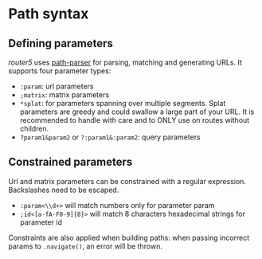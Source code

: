 # Path syntax

## Defining parameters

_router5_ uses [path-parser](https://github.com/troch/path-parser) for parsing, matching and generating URLs. It supports four parameter types:

- `:param`: url parameters
- `;matrix`: matrix parameters
- `*splat`: for parameters spanning over multiple segments. Splat parameters are greedy and could swallow a
large part of your URL. It is recommended to handle with care and to ONLY use on routes without children.
- `?param1&param2` or `?:param1&:param2`: query parameters


## Constrained parameters

Url and matrix parameters can be constrained with a regular expression. Backslashes need to be escaped.

- `:param<\\d+>` will match numbers only for parameter param
- `;id<[a-fA-F0-9]{8}>` will match 8 characters hexadecimal strings for parameter id

Constraints are also applied when building paths: when passing incorrect params to `.navigate()`,
an error will be thrown.
